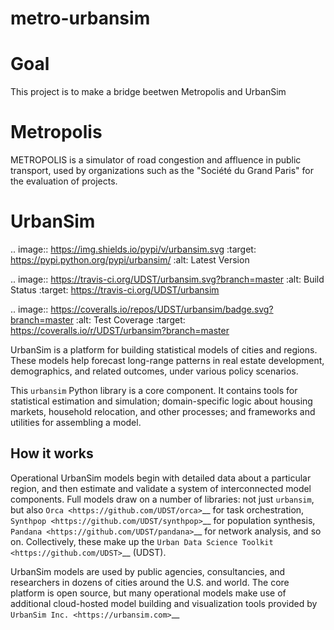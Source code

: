 # metro-urbansim
Goal
====
This project is to make a bridge beetwen Metropolis and UrbanSim

Metropolis
==========
METROPOLIS is a simulator of road congestion and affluence in public transport, used by organizations such as the "Société du Grand Paris" for the evaluation of projects.

UrbanSim
========

.. image:: https://img.shields.io/pypi/v/urbansim.svg
    :target: https://pypi.python.org/pypi/urbansim/
    :alt: Latest Version

.. image:: https://travis-ci.org/UDST/urbansim.svg?branch=master
   :alt: Build Status
   :target: https://travis-ci.org/UDST/urbansim

.. image:: https://coveralls.io/repos/UDST/urbansim/badge.svg?branch=master
   :alt: Test Coverage
   :target: https://coveralls.io/r/UDST/urbansim?branch=master

UrbanSim is a platform for building statistical models of cities and regions. These models help forecast long-range patterns in real estate development, demographics, and related outcomes, under various policy scenarios.

This ``urbansim`` Python library is a core component. It contains tools for statistical estimation and simulation; domain-specific logic about housing markets, household relocation, and other processes; and frameworks and utilities for assembling a model. 

How it works
------------

Operational UrbanSim models begin with detailed data about a particular region, and then estimate and validate a system of interconnected model components. Full models draw on a number of libraries: not just ``urbansim``, but also `Orca <https://github.com/UDST/orca>`__ for task orchestration, `Synthpop <https://github.com/UDST/synthpop>`__ for population synthesis, `Pandana <https://github.com/UDST/pandana>`__ for network analysis, and so on. Collectively, these make up the `Urban Data Science Toolkit <https://github.com/UDST>`__ (UDST).

UrbanSim models are used by public agencies, consultancies, and researchers in dozens of cities around the U.S. and world. The core platform is open source, but many operational models make use of additional cloud-hosted model building and visualization tools provided by `UrbanSim Inc. <https://urbansim.com>`__

